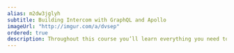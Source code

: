 ```yaml
---
alias: m2dw3jglyh
subtitle: Building Intercom with GraphQL and Apollo
imageUrl: "http://imgur.com/a/dvsep"
ordered: true
description: Throughout this course you’ll learn everything you need to build a functional Intercom clone with cutting-edge technologies. We'll cover how to get started with your own Graphcool backend and interact with it using Apollo Client and React.
---
```



